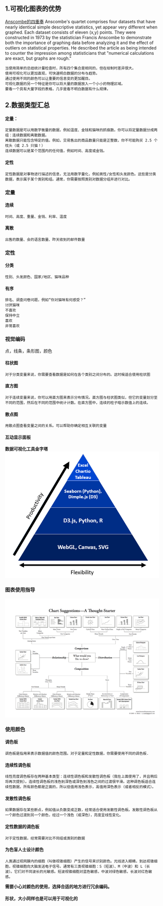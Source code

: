 ## 1.可视化图表的优势
[Anscombe的四重奏](https://en.wikipedia.org/wiki/Anscombe%27s_quartet)
	Anscombe's quartet comprises four datasets that have nearly identical simple descriptive statistics, yet appear very different when graphed. Each dataset consists of eleven (x,y) points. They were constructed in 1973 by the statistician Francis Anscombe to demonstrate both the importance of graphing data before analyzing it and the effect of outliers on statistical properties. He described the article as being intended to counter the impression among statisticians that "numerical calculations are exact, but graphs are rough."

	当使用简单的总结统计量检查时，所有四个集合是相同的，但在绘制时差异很大。
	使用可视化可以更加直观，可快速明白数据的分布与趋势。
	通过使用不同的颜色可以让重要的信息变的更加醒目。
	可视化数据的另一个特征是你可以将大量的数据放入一个小小的物理区域。
	要看一个具有大量字段的表格，几乎是看不明白数据有什么规律。
## 2.数据类型汇总
#### 定量：
	定量数据是可以用数字衡量的数据，例如温度、金钱和猫咪的抓痕数。你可以将定量数据分成两组：连续数据和离散数据。
	离散数据只能包含特定的值。例如，交易售出的商品数量只能是正整数，你不可能购买 2.5 个枕头（或 2.5 只猫！）
	连续数据可以是某个范围内的任何值，例如时间、高度或金钱。
#### 定性
	定性数据是对事物进行描述的信息，无法用数字量化，例如男性/女性和头发颜色。这些是分类数据，表示属于某个类别和组。通常，你需要按照类别对数据分组并进行对比。

### 定量
#### 连续
	时间、高度、重量、金钱、利率、温度
#### 离散
	出售的数量、会的语言数量、昨天收到的邮件数量
### 定性
#### 分类
	性别、头发颜色、国家/地区、猫咪品种
#### 有序
	排名、调查问卷问题，例如“你对猫咪有何感受？”
	讨厌猫咪
	不喜欢
	保持中立
	喜欢
	非常喜欢

### 视觉编码
点，线条，条形图，颜色

#### 柱状图
	对于分类变量来说，你需要查看数据是如何在各个类别之间分布的。这时候适合使用柱状图
#### 直方图
	对于连续变量来说，你可以用直方图来表示分布情况。直方图与柱状图类似，但它的变量划分至不同的范围，然后在不同的范围中统计计数。在直方图中，连续的柱子暗示数值上的连续。
#### 散点图
	用散点图查看变量之间的关系。可以帮助你确定相互关联的变量
#### 互动显示面板
**数据可视化工具金字塔**
![DataTools](https://github.com/sky-snow/Data-Analysis/blob/master/img-folder/DataTools.jpg)
### 图表使用指导
![Chart Suggestion](https://github.com/sky-snow/Data-Analysis/blob/master/img-folder/Chart%20Suggerstions.jpg)

### 使用颜色
#### 调色板
	调色板是指用来表示数据值的颜色范围。对于定量和定性数据，你需要使用不同的调色板.
#### 连续性调色板
	线性亮度调色板存在两种基本类型：连续性调色板和发散性调色板（我在上面使用了，并且稍后将再次提到）。连续性调色板的浅色到深色或深色到浅色之间的过渡很平滑。这种调色板适合连续性数据，所有颜色都是正面的，所以低值用浅色表示，高值用深色表示（或者相反的模式）。
#### 发散性调色板
	如果数据存在某些断点，例如值从负数变成正数，经常适合使用发散性调色板。发散性调色板从一个颜色过渡到另一个颜色，经过一个浅色（或深色），亮度呈线性变化。
#### 定性数据的调色板
	对于定性数据，经常需要对比不同组或类别的数据
#### 为色盲人士设计颜色
	人类通过视网膜内的细胞（叫做视锥细胞）产生的信号来识别颜色。光线进入眼睛，到达视锥细胞，视锥细胞向大脑发送电子信号。通常有三类视锥细胞：S（短波）、M（中波）和 L（长波）。它们对不同波长的光敏感。短波视锥细胞对蓝色敏感，中波对绿色敏感，长波对红色敏感。

**需要小心对颜色的使用，选择合适的地方进行冗余编码。**
#### 形状，大小同样也是可以用于可视化的
